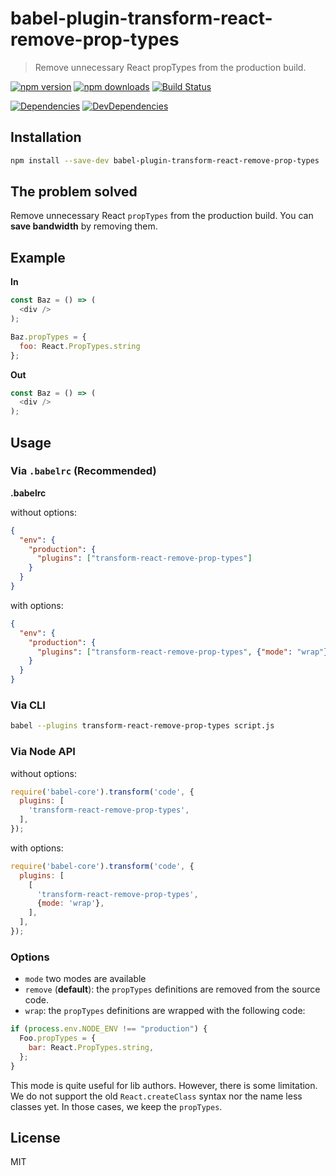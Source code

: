 # babel-plugin-transform-react-remove-prop-types

> Remove unnecessary React propTypes from the production build.

[![npm version](https://img.shields.io/npm/v/babel-plugin-transform-react-remove-prop-types.svg?style=flat-square)](https://www.npmjs.com/package/babel-plugin-transform-react-remove-prop-types)
[![npm downloads](https://img.shields.io/npm/dm/babel-plugin-transform-react-remove-prop-types.svg?style=flat-square)](https://www.npmjs.com/package/babel-plugin-transform-react-remove-prop-types)
[![Build Status](https://travis-ci.org/oliviertassinari/babel-plugin-transform-react-remove-prop-types.svg?branch=master)](https://travis-ci.org/oliviertassinari/babel-plugin-transform-react-remove-prop-types)

[![Dependencies](https://img.shields.io/david/oliviertassinari/babel-plugin-transform-react-remove-prop-types.svg?style=flat-square)](https://david-dm.org/oliviertassinari/babel-plugin-transform-react-remove-prop-types)
[![DevDependencies](https://img.shields.io/david/dev/oliviertassinari/babel-plugin-transform-react-remove-prop-types.svg?style=flat-square)](https://david-dm.org/oliviertassinari/babel-plugin-transform-react-remove-prop-types#info=devDependencies&view=list)

## Installation

```sh
npm install --save-dev babel-plugin-transform-react-remove-prop-types
```

## The problem solved

Remove unnecessary React `propTypes` from the production build.
You can **save bandwidth** by removing them.

## Example

**In**
```js
const Baz = () => (
  <div />
);

Baz.propTypes = {
  foo: React.PropTypes.string
};
```

**Out**
```js
const Baz = () => (
  <div />
);
```

## Usage

### Via `.babelrc` (Recommended)

**.babelrc**

without options:
```json
{
  "env": {
    "production": {
      "plugins": ["transform-react-remove-prop-types"]
    }
  }
}
```

with options:
```json
{
  "env": {
    "production": {
      "plugins": ["transform-react-remove-prop-types", {"mode": "wrap"}]
    }
  }
}
```

### Via CLI

```sh
babel --plugins transform-react-remove-prop-types script.js
```

### Via Node API

without options:
```js
require('babel-core').transform('code', {
  plugins: [
    'transform-react-remove-prop-types',
  ],
});
```

with options:
```js
require('babel-core').transform('code', {
  plugins: [
    [
      'transform-react-remove-prop-types',
      {mode: 'wrap'},
    ],
  ],
});
```

### Options

- `mode` two modes are available
 - `remove` (**default**):
the `propTypes` definitions are removed from the source code.
 - `wrap`:
the `propTypes` definitions are wrapped with the following code:
```js
if (process.env.NODE_ENV !== "production") {
  Foo.propTypes = {
    bar: React.PropTypes.string,
  };
}
```
This mode is quite useful for lib authors.
However, there is some limitation.
We do not support the old `React.createClass` syntax nor the
name less classes yet. In those cases, we keep the `propTypes`.

## License

MIT

